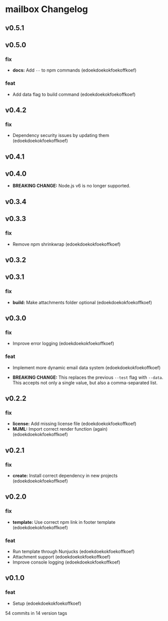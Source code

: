 # mailbox Changelog

## v0.5.1


## v0.5.0

### fix
* **docs:** Add `--` to npm commands (edoekdoekokfoekoffkoef)

### feat
* Add data flag to build command (edoekdoekokfoekoffkoef)


## v0.4.2

### fix
* Dependency security issues by updating them (edoekdoekokfoekoffkoef)


## v0.4.1


## v0.4.0

* **BREAKING CHANGE:** Node.js v6 is no longer supported.


## v0.3.4


## v0.3.3

### fix
* Remove npm shrinkwrap (edoekdoekokfoekoffkoef)


## v0.3.2


## v0.3.1

### fix
* **build:** Make attachments folder optional (edoekdoekokfoekoffkoef)


## v0.3.0

### fix
* Improve error logging (edoekdoekokfoekoffkoef)

### feat
* Implement more dynamic email data system (edoekdoekokfoekoffkoef)

* **BREAKING CHANGE:** This replaces the previous `--test` flag with `--data`. This accepts not only a single value, but also a comma-separated list.


## v0.2.2

### fix
* **license:** Add missing license file (edoekdoekokfoekoffkoef)
* **MJML:** Import correct render function (again) (edoekdoekokfoekoffkoef)


## v0.2.1

### fix
* **create:** Install correct dependency in new projects (edoekdoekokfoekoffkoef)


## v0.2.0

### fix
* **template:** Use correct npm link in footer template (edoekdoekokfoekoffkoef)

### feat
* Run template through Nunjucks (edoekdoekokfoekoffkoef)
* Attachment support (edoekdoekokfoekoffkoef)
* Improve console logging (edoekdoekokfoekoffkoef)


## v0.1.0

### feat
* Setup (edoekdoekokfoekoffkoef)


54 commits in 14 version tags
